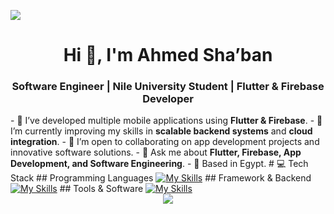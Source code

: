 <img src="https://github.com/Anmol-Baranwal/Cool-GIFs-For-GitHub/assets/74038190/d48893bd-0757-481c-8d7e-ba3e163feae7" /> </br> <h1 align="center">Hi 👋, I'm Ahmed Sha’ban</h1> <h3 align="center">Software Engineer | Nile University Student | Flutter & Firebase Developer</h3> - 🔭 I’ve developed multiple mobile applications using **Flutter & Firebase**. - 🌱 I’m currently improving my skills in **scalable backend systems** and **cloud integration**. - 🤝 I’m open to collaborating on app development projects and innovative software solutions. - 💬 Ask me about **Flutter, Firebase, App Development, and Software Engineering**. - 📍 Based in Egypt. # 💻 Tech Stack ## Programming Languages [![My Skills](https://skillicons.dev/icons?i=dart,python,java,c,cpp,html,css,js)](https://skillicons.dev) ## Framework & Backend [![My Skills](https://skillicons.dev/icons?i=flutter,firebase,nodejs,mongodb)](https://skillicons.dev) ## Tools & Software [![My Skills](https://skillicons.dev/icons?i=androidstudio,vscode,figma,github,git,postman)](https://skillicons.dev) </br> <div align="center"> [![](https://visitcount.itsvg.in/api?id=AhmedShaaban&icon=0&color=0)](https://visitcount.itsvg.in) </div>

